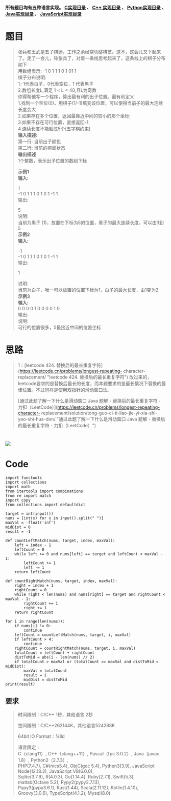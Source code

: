 **所有题目均有五种语言实现。
**[C实现目录](https://renjie.blog.csdn.net/article/details/129190260 "C实现目录")** 、
**[C++ 实现目录](https://blog.csdn.net/misayaaaaa/category_12036814.html "C++
实现目录")** 、
**[Python实现目录](https://blog.csdn.net/misayaaaaa/category_12111005.html
"Python实现目录")** 、
**[Java实现目录](https://blog.csdn.net/misayaaaaa/category_12111006.html
"Java实现目录")** 、
**[JavaScript实现目录](https://blog.csdn.net/misayaaaaa/category_12199270.html
"JavaScript实现目录")****

# 题目

> 张兵和王武是五子棋迷，工作之余经常切磋棋艺。这不，这会儿又下起来了。走了一会儿，轮张兵了，对着一条线思考起来了，这条线上的棋子分布如下  
>  用数组表示: -1 0 1 1 1 0 1 01 1  
>  棋子分布说明:  
>  1.-1代表白子，0代表空位，1 代表黑子  
>  2.数组长度L,满足 1 < L < 40,且L为奇数  
>  你得帮他写一个程序，算出最有利的出子位置。最有利定义  
>  1.找到一个空位(0)，用棋子(1/-1)填充该位置，可以使得当前子的最大连续长度变大  
>  2.如果存在多个位置，返回最靠近中间的较小的那个坐标;  
>  3.如果不存在可行位置，直接返回-1:  
>  4.连续长度不能超过5个(五字棋约束)  
>  **输入描述:**  
>  第一行: 当前出子颜色  
>  第二行: 当前的棋局状态  
>  **输出描述**  
>  1个整数，表示出子位置的数组下标
>
> **示例1  
>  输入:**
>
> 1  
>  -1 0 1 1 1 0 1 0 1 -1 1  
>  输出:
>
> 5  
>  说明:  
>  当前为黑子 (1)，放置在下标为5的位置，黑子的最大连续长度，可以由3到5  
>  **示例2  
>  输入:**
>
> -1  
>  -1 0 1 1 1 0 1 0 1 -1 1  
>  输出:
>
> 1
>
> 说明:  
>  当前为白子，唯一可以放置的位置下标为1，白子的最大长度，由1变为2  
>  **示例3  
>  输入:**  
>  0 0 0 0 1 0 0 0 0 1 0  
>  输出:  
>  说明:  
>  可行的位置很多，5最接近中间的位置坐标

# 思路

> 1：[leetcode 424. 替换后的最长重复字符](https://leetcode.cn/problems/longest-repeating-
> character-replacement/ "leetcode 424. 替换后的最长重复字符")
> 改过来的，leetcode要求的是替换后最长的长度，而本题要求的是最长情况下替换的最佳位置。不过同样是使用双指针的滑动窗口法。
>
> [通过此题了解一下什么是滑动窗口 Java 题解 - 替换后的最长重复字符 -
> 力扣（LeetCode）](https://leetcode.cn/problems/longest-repeating-character-
> replacement/solution/tong-guo-ci-ti-liao-jie-yi-xia-shi-yao-shi-hua-don/
> "通过此题了解一下什么是滑动窗口 Java 题解 - 替换后的最长重复字符 - 力扣（LeetCode）")

# ![](https://img-blog.csdnimg.cn/5fc1783103a64155ac3be8326e840522.jpeg)

# Code

    
    
    import functools
    import collections
    import math
    from itertools import combinations
    from re import match
    import copy 
    from collections import defaultdict
    
    target = int(input())
    nums = [int(x) for x in input().split(" ")]
    maxVal = -float('inf')
    midDist = 0
    result = -1
    
    def countLeftMatch(nums, target, index, maxVal):
        left = index - 1
        leftCount = 0
        while left >= 0 and nums[left] == target and leftCount < maxVal - 1:
            leftCount += 1
            left -= 1
        return leftCount
    
    def countRightMatch(nums, target, index, maxVal):
        right = index + 1
        rightCount = 0
        while right < len(nums) and nums[right] == target and rightCount < maxVal - 1:
            rightCount += 1
            right += 1
        return rightCount
    
    for i in range(len(nums)):
        if nums[i] != 0:
            continue
        leftCount = countLeftMatch(nums, target, i, maxVal)
        if leftCount > 4:
            continue
        rightCount = countRightMatch(nums, target, i, maxVal)
        totalCount = leftCount + rightCount
        distToMid = abs(i - len(nums) // 2)
        if totalCount > maxVal or (totalCount == maxVal and distToMid < midDist):
            maxVal = totalCount
            result = i
            midDist = distToMid
    print(result)
    

## 要求

> 时间限制：C/C++ 1秒，其他语言 2秒
>
> 空间限制：C/C++262144K，其他语言524288K
>
> 64bit IO Format：%lld
>
> 语言限定：  
>  C（clang11）, C++（clang++11）, Pascal（fpc 3.0.2）, Java（javac 1.8）,
> Python2（2.7.3）,  
>  PHP(7.4.7), C#(mcs5.4), ObjC(gcc 5.4), Pythen3(3.9), JavaScript
> Node(12.18.2), JavaScript V8(6.0.0),  
>  Sqlite(3.7.9), R(4.0.3), Go(1.14.4), Ruby(2.7.1), Swift(5.3), matlab(Octave
> 5.2), Pypy2(pypy2.7.13),  
>  Pypy3(pypy3.6.1), Rust(1.44), Scala(2.11.12), Kotlin(1.4.10),
> Groovy(3.0.6), TypeScript(4.1.2), Mysql(8.0)

